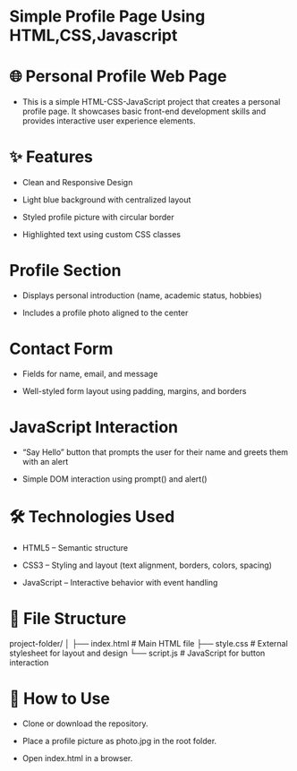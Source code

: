 # Simple Profile Page Using HTML,CSS,Javascript
# 🌐 Personal Profile Web Page
- This is a simple HTML-CSS-JavaScript project that creates a personal profile page. It showcases basic front-end development skills and provides interactive user experience elements.

# ✨ Features
- Clean and Responsive Design

- Light blue background with centralized layout

- Styled profile picture with circular border

- Highlighted text using custom CSS classes

# Profile Section

- Displays personal introduction (name, academic status, hobbies)

- Includes a profile photo aligned to the center

# Contact Form

- Fields for name, email, and message

- Well-styled form layout using padding, margins, and borders

# JavaScript Interaction

- “Say Hello” button that prompts the user for their name and greets them with an alert

- Simple DOM interaction using prompt() and alert()

# 🛠 Technologies Used
- HTML5 – Semantic structure

- CSS3 – Styling and layout (text alignment, borders, colors, spacing)

- JavaScript – Interactive behavior with event handling

# 📂 File Structure

project-folder/
│
├── index.html        # Main HTML file
├── style.css         # External stylesheet for layout and design
└── script.js         # JavaScript for button interaction

# 📌 How to Use
- Clone or download the repository.

- Place a profile picture as photo.jpg in the root folder.

- Open index.html in a browser.
